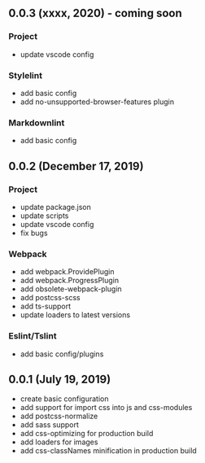 <!-- markdownlint-disable MD024 -->
<!-- markdownlint-disable MD041 -->

## 0.0.3 (xxxx, 2020) - coming soon

### Project

* update vscode config

### Stylelint

* add basic config
* add no-unsupported-browser-features plugin

### Markdownlint

* add basic config

## 0.0.2 (December 17, 2019)

### Project

* update package.json
* update scripts
* update vscode config
* fix bugs

### Webpack

* add webpack.ProvidePlugin
* add webpack.ProgressPlugin
* add obsolete-webpack-plugin
* add postcss-scss
* add ts-support
* update loaders to latest versions

### Eslint/Tslint

* add basic config/plugins

## 0.0.1 (July 19, 2019)

* create basic configuration
* add support for import css into js and css-modules
* add postcss-normalize
* add sass support
* add css-optimizing for production build
* add loaders for images
* add css-classNames minification in production build

